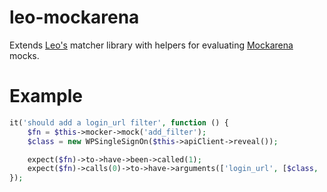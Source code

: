 # leo-mockarena

Extends [Leo's](http://peridot-php.github.io/leo/) matcher library with helpers for evaluating 
[Mockarena](https://github.com/mrkrstphr/mockarena) mocks.

# Example

```php
it('should add a login_url filter', function () {
    $fn = $this->mocker->mock('add_filter');
    $class = new WPSingleSignOn($this->apiClient->reveal());

    expect($fn)->to->have->been->called(1);
    expect($fn)->calls(0)->to->have->arguments(['login_url', [$class, 'redirectToProvider'], 10, 2]);
});
```
